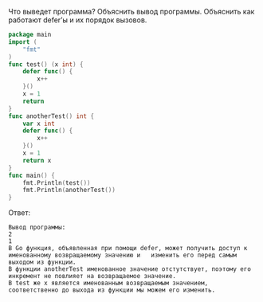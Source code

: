 Что выведет программа? Объяснить вывод программы. Объяснить как работают defer’ы и их порядок вызовов.

```go
package main
import (
	"fmt"
)
func test() (x int) {
	defer func() {
		x++
	}()
	x = 1
	return
}
func anotherTest() int {
	var x int
	defer func() {
		x++
	}()
	x = 1
	return x
}
func main() {
	fmt.Println(test())
	fmt.Println(anotherTest())
}
```

Ответ:
```
Вывод программы:
2
1
В Go функция, объявленная при помощи defer, может получить доступ к именованному возвращаемому значению и	изменить его перед самым выходом из функции.
В функции anotherTest именованное значение отстутствует, поэтому его инкремент не повлияет на возвращаемое значение.
В test же x является именованным возвращаемым значением, соответственно до выхода из функции мы можем его изменить.
```
